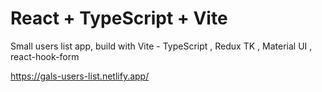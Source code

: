 # React + TypeScript + Vite

Small users list app, build with Vite - TypeScript , Redux TK , Material UI , react-hook-form


https://gals-users-list.netlify.app/
